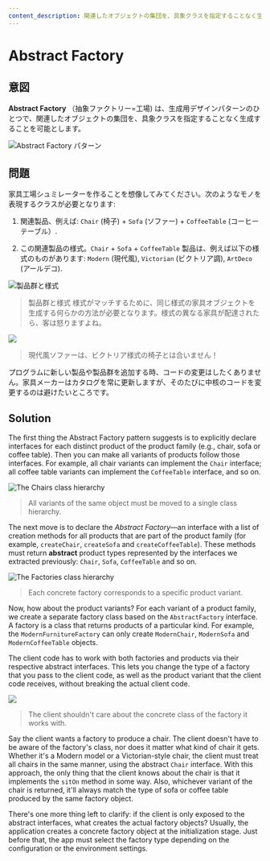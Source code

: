```yaml
---
content_description: 関連したオブジェクトの集団を、具象クラスを指定することなく生成することを可能とします。
---
```

# Abstract Factory

## 意図

**Abstract Factory** （抽象ファクトリー=工場) は、生成用デザインパターンのひとつで、関連したオブジェクトの集団を、具象クラスを指定することなく生成することを可能とします。

![Abstract Factory パターン](/images/patterns/content/abstract-factory/abstract-factory-en.png)


## 問題

家具工場シュミレーターを作ることを想像してみてください。次のようなモノを表現するクラスが必要となります:

1. 関連製品、例えば: `Chair` (椅子) + `Sofa` (ソファー) + `CoffeeTable` (コーヒーテーブル）.

2. この関連製品の様式。`Chair` + `Sofa` + `CoffeeTable` 製品は、例えば以下の様式のものがあります: `Modern` (現代風), `Victorian` (ビクトリア調), `ArtDeco` (アールデコ).

![製品群と様式](/images/patterns/diagrams/abstract-factory/problem-en.png)
> 製品群と様式
様式がマッチするために、同じ様式の家具オブジェクトを生成する何らかの方法が必要となります。様式の異なる家具が配達されたら、客は怒りますよね。

![](/images/patterns/content/abstract-factory/abstract-factory-comic-1-en.png)
> 現代風ソファーは、ビクトリア様式の椅子とは合いません！

プログラムに新しい製品や製品群を追加する時、コードの変更はしたくありません。家具メーカーはカタログを常に更新しますが、そのたびに中核のコードを変更するのは避けたいところです。

## Solution

The first thing the Abstract Factory pattern suggests is to explicitly declare interfaces for each distinct product of the product family (e.g., chair, sofa or coffee table). Then you can make all variants of products follow those interfaces. For example, all chair variants can implement the `Chair` interface; all coffee table variants can implement the `CoffeeTable` interface, and so on.

![The Chairs class hierarchy](/images/patterns/diagrams/abstract-factory/solution1.png)
> All variants of the same object must be moved to a single class hierarchy.

The next move is to declare the _Abstract Factory_—an interface with a list of creation methods for all products that are part of the product family (for example, `createChair`, `createSofa` and `createCoffeeTable`). These methods must return **abstract** product types represented by the interfaces we extracted previously: `Chair`, `Sofa`, `CoffeeTable` and so on.

![The _Factories_ class hierarchy](/images/patterns/diagrams/abstract-factory/solution2.png)
> Each concrete factory corresponds to a specific product variant.

Now, how about the product variants? For each variant of a product family, we create a separate factory class based on the `AbstractFactory` interface. A factory is a class that returns products of a particular kind. For example, the `ModernFurnitureFactory` can only create `ModernChair`, `ModernSofa` and `ModernCoffeeTable` objects.

The client code has to work with both factories and products via their respective abstract interfaces. This lets you change the type of a factory that you pass to the client code, as well as the product variant that the client code receives, without breaking the actual client code.

![](/images/patterns/content/abstract-factory/abstract-factory-comic-2-en.png)
> The client shouldn't care about the concrete class of the factory it works with.

Say the client wants a factory to produce a chair. The client doesn't have to be aware of the factory's class, nor does it matter what kind of chair it gets. Whether it's a Modern model or a Victorian-style chair, the client must treat all chairs in the same manner, using the abstract `Chair` interface. With this approach, the only thing that the client knows about the chair is that it implements the `sitOn` method in some way. Also, whichever variant of the chair is returned, it'll always match the type of sofa or coffee table produced by the same factory object.

There's one more thing left to clarify: if the client is only exposed to the abstract interfaces, what creates the actual factory objects? Usually, the application creates a concrete factory object at the initialization stage. Just before that, the app must select the factory type depending on the configuration or the environment settings.
